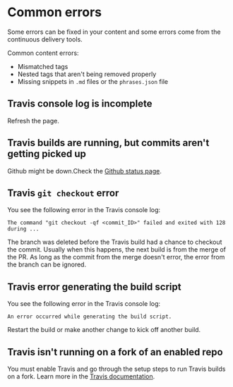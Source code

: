 <!--
# Copyright 2022, 2023 IBM Inc. All rights reserved
# SPDX-License-Identifier: Apache2.0
# Last updated: 2023-06-01
-->


# Common errors
Some errors can be fixed in your content and some errors come from the continuous delivery tools.

Common content errors:
- Mismatched tags
- Nested tags that aren't being removed properly
- Missing snippets in `.md` files or the `phrases.json` file




## Travis console log is incomplete

Refresh the page.


## Travis builds are running, but commits aren't getting picked up

Github might be down.Check the [Github status page](https://www.githubstatus.com/).


## Travis `git checkout` error

You see the following error in the Travis console log: 
```
The command "git checkout -qf <commit_ID>" failed and exited with 128 during ...
```

The branch was deleted before the Travis build had a chance to checkout the commit. Usually when this happens, the next build is from the merge of the PR. As long as the commit from the merge doesn't error, the error from the branch can be ignored.


## Travis error generating the build script

You see the following error in the Travis console log: 
```
An error occurred while generating the build script.
```

Restart the build or make another change to kick off another build.


## Travis isn't running on a fork of an enabled repo
You must enable Travis and go through the setup steps to run Travis builds on a fork. Learn more in the [Travis documentation](https://travis-ci.community/t/pull-requests-from-forks-does-not-trigger-travis-ci/8393).


